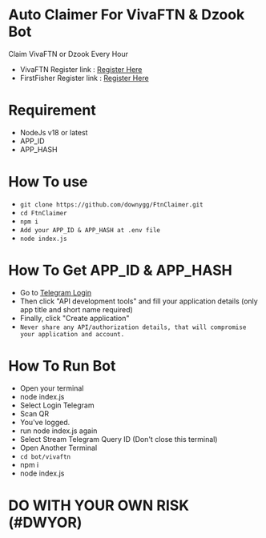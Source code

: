 # Auto Claimer For VivaFTN & Dzook Bot
Claim VivaFTN or Dzook Every Hour<br>
- VivaFTN Register link : [Register Here](https://t.me/vivaftn_bot/vivaftn?startapp=7027899934)
- FirstFisher Register link : [Register Here](https://t.me/FirstFisher_bot/firstfisher?startapp=7027899934)
  
# Requirement
- NodeJs v18 or latest
- APP_ID
- APP_HASH

# How To use
- ```git clone https://github.com/downygg/FtnClaimer.git```
- ```cd FtnClaimer```
- ```npm i```
- ```Add your APP_ID & APP_HASH at .env file```
- ```node index.js```

# How To Get APP_ID & APP_HASH
- Go to [Telegram Login](https://my.telegram.org/)
- Then click "API development tools" and fill your application details (only app title and short name required)
- Finally, click "Create application"
- ```Never share any API/authorization details, that will compromise your application and account.```
  
# How To Run Bot
- Open your terminal
- node index.js
- Select Login Telegram
- Scan QR
- You've logged.
- run node index.js again
- Select Stream Telegram Query ID (Don't close this terminal)
- Open Another Terminal
- ```cd bot/vivaftn```
- npm i
- node index.js

# DO WITH YOUR OWN RISK (#DWYOR)

